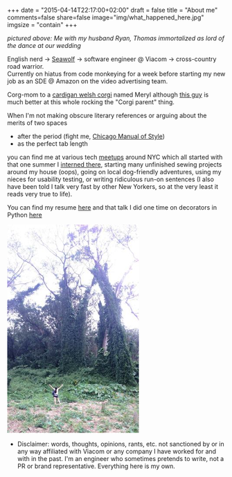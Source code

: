+++
date = "2015-04-14T22:17:00+02:00"
draft = false
title = "About me"
comments=false
share=false
image="img/what_happened_here.jpg"
imgsize = "contain"
+++


*pictured above: Me with my husband Ryan, Thomas immortalized as lord of the dance at our wedding*



English nerd -> [Seawolf](https://www.cs.stonybrook.edu/) -> software engineer @ Viacom -> cross-country road warrior.  
Currently on hiatus from code monkeying for a week before starting my new job as an SDE @ Amazon on the video advertising team. 


Corg-mom to a [cardigan welsh corgi](https://en.wikipedia.org/wiki/Cardigan_Welsh_Corgi) named Meryl although [this guy](https://twitter.com/StephenKing/status/614417373316153344) is much better at this whole rocking the "Corgi parent" thing.


When I'm not making obscure literary references or arguing about the merits of two spaces


- after the period (fight me, [Chicago Manual of Style](http://www.chicagomanualofstyle.org/qanda/data/faq/topics/OneSpaceorTwo.html))
- as the perfect tab length

you can find me at various tech [meetups](http://www.meetup.com/members/96241402/) around NYC which all started with that one summer I [interned there](http://making.meetup.com/post/58931840916/introducing-meetupquest), starting many unfinished sewing projects around my house (oops), going on local dog-friendly adventures, using my nieces for usability testing, or writing ridiculous run-on sentences (I also have been told I talk very fast by other New Yorkers, so at the very least it reads very true to life).  


You can find my resume [here](https://drive.google.com/file/d/0BwZCfk49XK_MS3NHTk1vNXdvaU0/view?usp=sharing) and that talk I did one time on decorators in Python [here](https://docs.google.com/presentation/d/1TmaaYFMZYYugkYFG3U2Tw_Ro0V033D_cGE_Tz2z21Jc/edit?usp=sharing)


![Manoa Falls, Hawaii](/img/manoa_falls.jpg "Me in Manoa Falls Park, Hawaii.  I am not tall.")


-  Disclaimer: words, thoughts, opinions, rants, etc. not sanctioned by or in any way affiliated with Viacom or any company I have worked for and with in the past.  I'm an engineer who sometimes pretends to write, not a PR or brand representative.  Everything here is my own.  